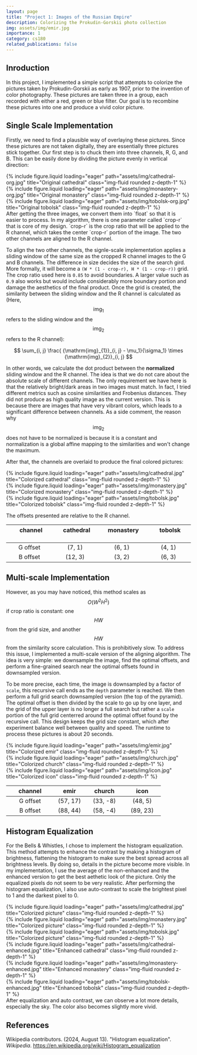 ```yaml
---
layout: page
title: "Project 1: Images of the Russian Empire"
description: Colorizing the Prokudin-Gorskii photo collection
img: assets/img/emir.jpg
importance: 1
category: cs180
related_publications: false
---
```


## Inroduction
In this project, I implemented a simple script that attempts to colorize the pictures taken by Prokudin-Gorskii as early as 1907, prior to the invention of color photography. These pictures are taken three in a group, each recorded with either a red, green or blue filter. Our goal is to recombine these pictures into one and produce a vivid color picture.

## Single Scale Implementation
Firstly, we need to find a plausible way of overlaying these pictures. Since these pictures are not taken digitally, they are essentially three pictures stick together. Our first step is to chuck them into three channels, R, G, and B. This can be easily done by dividing the picture evenly in vertical direction:
<div class="row">
    <div class="col-sm">
        {% include figure.liquid loading="eager" path="assets/img/cathedral-org.jpg" title="Original cathedral" class="img-fluid rounded z-depth-1" %}
    </div>
        <div class="col-sm">
        {% include figure.liquid loading="eager" path="assets/img/monastery-org.jpg" title="Original monastery" class="img-fluid rounded z-depth-1" %}
    </div>
        <div class="col-sm">
        {% include figure.liquid loading="eager" path="assets/img/tobolsk-org.jpg" title="Original tobolsk" class="img-fluid rounded z-depth-1" %}
    </div>
</div>
After getting the three images, we convert them into `float` so that it is easier to process. In my algorithm, there is one parameter called `crop-r` that is core of my design. `crop-r` is the crop ratio that will be applied to the R channel, which takes the center `crop-r` portion of the image. The two other channels are aligned to the R channel.

To align the two other channels, the signle-scale implementation applies a sliding window of the same size as the cropped R channel images to the G and B channels. The difference in size decides the size of the search gird. More formally, it will become a `(W * (1 - crop-r), H * (1 - crop-r))` grid. The crop ratio used here is `0.85` to avoid boundaries. A larger value such as `0.9` also works but would include considerably more boundary portion and damage the aesthetics of the final product. Once the grid is created, the similarity between the sliding window and the R channel is calculated as (Here, $$\mathrm{img}_1$$ refers to the sliding window and the $$\mathrm{img}_2$$ refers to the R channel):

$$
\sum_{i, j} \frac{ {\mathrm{img}_{1}}_{i, j} - \mu_1}{\sigma_1} \times {\mathrm{img}_{2}}_{i, j}
$$

In other words, we calculate the dot product between the **normalized** sliding window and the R channel. The idea is that we do not care about the absolute scale of different channels. The only requirement we have here is that the relatively bright/dark areas in two images must match. In fact, I tried different metrics such as cosine similarities and Frobenius distances. They did not produce as high quality image as the current version. This is because there are images that have very vibrant colors, which leads to a significant difference between channels. As a side comment, the reason why $$\mathrm{img}_2$$ does not have to be normalized is because it is a constant and normalization is a global affine mapping to the similarities and won't change the maximum.

After that, the channels are overlaid to produce the final colored pictures:
<div class="row">
    <div class="col-sm">
        {% include figure.liquid loading="eager" path="assets/img/cathedral.jpg" title="Colorized cathedral" class="img-fluid rounded z-depth-1" %}
    </div>
        <div class="col-sm">
        {% include figure.liquid loading="eager" path="assets/img/monastery.jpg" title="Colorized monastery" class="img-fluid rounded z-depth-1" %}
    </div>
        <div class="col-sm">
        {% include figure.liquid loading="eager" path="assets/img/tobolsk.jpg" title="Colorized tobolsk" class="img-fluid rounded z-depth-1" %}
    </div>
</div>

The offsets presented are relative to the R channel.

| &nbsp; &nbsp; &nbsp; channel &nbsp; &nbsp; &nbsp; | &nbsp; &nbsp; cathedral &nbsp; &nbsp; | &nbsp; &nbsp; monastery &nbsp; &nbsp; | &nbsp; &nbsp; &nbsp; tobolsk  &nbsp; &nbsp; &nbsp;  |
| :----------: | :-------: | :-------: | :-----: | 
| G offset | (7, 1) | (6, 1) | (4, 1) | 
| B offset | (12, 3) | (3, 2) | (6, 3) | 

## Multi-scale Implementation
However, as you may have noticed, this method scales as $$O(W^2H^2)$$ if crop ratio is constant: one $$HW$$ from the grid size, and another $$HW$$ from the similarity score calculation. This is prohibitively slow. To address this issue, I implemented a multi-scale version of the aligning algorithm. The idea is very simple: we downsample the image, find the optimal offsets, and perform a fine-grained search near the optimal offsets found in downsampled version. 

To be more precise, each time, the image is downsampled by a factor of `scale`, this recursive call ends as the `depth` parameter is reached. We then perform a full grid search downsampled version (the top of the pyramid). The optimal offset is then divided by the scale to go up by one layer, and the grid of the upper layer is no longer a full search but rather a `scale` portion of the full grid centerred around the optimal offset found by the recursive call. This design keeps the grid size constant, which after experiment balance well between quality and speed. The runtime to process these pictures is about 20 seconds.

<div class="row">
    <div class="col-sm">
        {% include figure.liquid loading="eager" path="assets/img/emir.jpg" title="Colorized emir" class="img-fluid rounded z-depth-1" %}
    </div>
        <div class="col-sm">
        {% include figure.liquid loading="eager" path="assets/img/church.jpg" title="Colorized church" class="img-fluid rounded z-depth-1" %}
    </div>
        <div class="col-sm">
        {% include figure.liquid loading="eager" path="assets/img/icon.jpg" title="Colorized icon" class="img-fluid rounded z-depth-1" %}
    </div>
</div>

| &nbsp; &nbsp; &nbsp; channel &nbsp; &nbsp; &nbsp; | &nbsp; &nbsp; emir &nbsp; &nbsp; | &nbsp; &nbsp; church &nbsp; &nbsp; | &nbsp; &nbsp; &nbsp; icon  &nbsp; &nbsp; &nbsp;  |
| :----------: | :-------: | :-------: | :-----: | 
| G offset | (57, 17) | (33, -8) | (48, 5) | 
| B offset | (88, 44) | (58, -4) | (89, 23) | 

## Histogram Equalization
For the Bells & Whistles, I chose to implement the histogram equalization. This method attempts to enhance the contrast by making a histogram of brightness, flattening the histogram to make sure the best spread across all brightness levels. By doing so, details in the picture become more visible. In my implementation, I use the average of the non-enhanced and the enhanced version to get the best aethetic look of the picture. Only the equalized pixels do not seem to be very realistic. After performing the histogram equalization, I also use auto-contrast to scale the brightest pixel to 1 and the darkest pixel to 0.

<div class="row">
    <div class="col-sm">
        {% include figure.liquid loading="eager" path="assets/img/cathedral.jpg" title="Colorized picture" class="img-fluid rounded z-depth-1" %}
    </div>
        <div class="col-sm">
        {% include figure.liquid loading="eager" path="assets/img/monastery.jpg" title="Colorized picture" class="img-fluid rounded z-depth-1" %}
    </div>
        <div class="col-sm">
        {% include figure.liquid loading="eager" path="assets/img/tobolsk.jpg" title="Colorized picture" class="img-fluid rounded z-depth-1" %}
    </div>
</div>

<div class="row">
    <div class="col-sm">
        {% include figure.liquid loading="eager" path="assets/img/cathedral-enhanced.jpg" title="Enhanced cathedral" class="img-fluid rounded z-depth-1" %}
    </div>
        <div class="col-sm">
        {% include figure.liquid loading="eager" path="assets/img/monastery-enhanced.jpg" title="Enhanced monastery" class="img-fluid rounded z-depth-1" %}
    </div>
        <div class="col-sm">
        {% include figure.liquid loading="eager" path="assets/img/tobolsk-enhanced.jpg" title="Enhanced tobolsk" class="img-fluid rounded z-depth-1" %}
    </div>
</div>
After equalization and auto contrast, we can observe a lot more details, especially the sky. The color also becomes slightly more vivid.

## References
Wikipedia contributors. (2024, August 13). "Histogram equalization". *Wikipedia*. https://en.wikipedia.org/wiki/Histogram_equalization